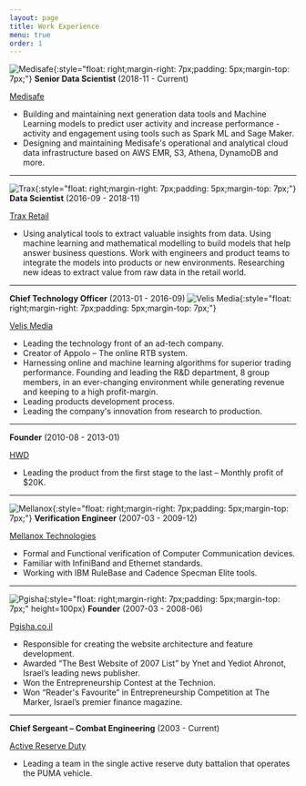 ```yaml
---
layout: page
title: Work Experience
menu: true
order: 1
---
```

 ![Medisafe]({{site.baseurl}}/assets/img/medisafe.png){:style="float: right;margin-right: 7px;padding: 5px;margin-top: 7px;"}
**Senior Data Scientist** (2018-11 - Current)

<u>Medisafe</u>

* Building and maintaining next generation data tools and Machine Learning models to predict user activity and
increase performance - activity and engagement using tools such as Spark ML and Sage Maker. 
* Designing and maintaining Medisafe's operational and analytical cloud data infrastructure based on AWS EMR, S3, Athena, DynamoDB and more.

---

 ![Trax]({{site.baseurl}}/assets/img/trax.png){:style="float: right;margin-right: 7px;padding: 5px;margin-top: 7px;"}
**Data Scientist** (2016-09 - 2018-11)
 
<u>Trax Retail</u>
* Using analytical tools to extract valuable insights from data. Using machine learning and mathematical modelling to build models that help answer business questions. Work with engineers and product teams to integrate the models into products or new environments. Researching new ideas to extract value from raw data in the retail world.

---
 
**Chief Technology Officer** (2013-01 - 2016-09)
 ![Velis Media]({{site.baseurl}}/assets/img/velis-media.png){:style="float: right;margin-right: 7px;padding: 5px;margin-top: 7px;"}

<u>Velis Media</u>
* Leading the technology front of an ad-tech company. 
* Creator of Appolo – The online RTB system. 
* Harnessing online and machine learning algorithms for superior trading performance. Founding and leading the R&D department, 8 group members, in an ever-changing environment while generating
revenue and keeping to a high profit-margin. 
* Leading products development process. 
* Leading the company's innovation from research to production.

---

**Founder** (2010-08 - 2013-01)

<u>HWD</u>

* Leading the product from the first stage to the last – Monthly profit of $20K.

---

![Mellanox]({{site.baseurl}}/assets/img/mellanox.png){:style="float: right;margin-right: 7px;padding: 5px;margin-top: 7px;"}
**Verification Engineer** (2007-03 - 2009-12)
 
 <u>Mellanox Technologies </u>
 
* Formal and Functional verification of Computer Communication devices. 
* Familiar with InfiniBand and Ethernet standards. 
* Working with IBM RuleBase and Cadence Specman Elite tools.

---

![Pgisha]({{site.baseurl}}/assets/img/pgisha.jpg){:style="float: right;margin-right: 7px;padding: 5px;margin-top: 7px;" height=100px}
**Founder** (2007-03 - 2008-06)

<u>Pgisha.co.il</u>

* Responsible for creating the website architecture and feature development. 
* Awarded “The Best Website of 2007 List” by Ynet and Yediot Ahronot, Israel’s leading news publisher. 
* Won the Entrepreneurship Contest at the Technion. 
* Won “Reader's Favourite” in Entrepreneurship Competition at The Marker, Israel’s premier finance magazine.

---

**Chief Sergeant – Combat Engineering** (2003 - Current)

<u>Active Reserve Duty</u>

* Leading a team in the single active reserve duty battalion that operates the PUMA vehicle.